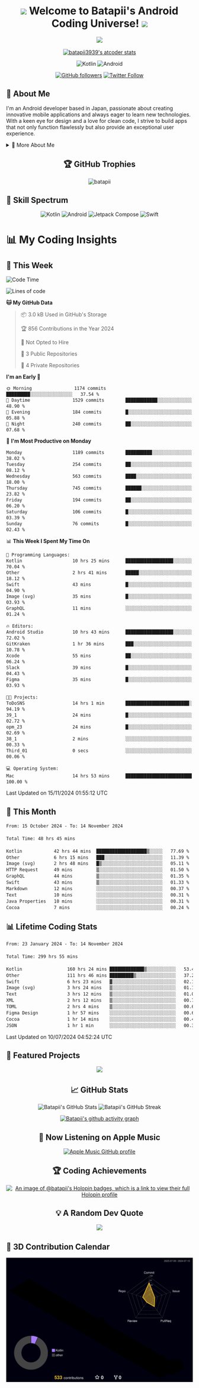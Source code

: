 <h1 align="center">
  <img src="https://media.giphy.com/media/hvRJCLFzcasrR4ia7z/giphy.gif" width="28">
  Welcome to Batapii's Android Coding Universe!
  <img src="https://media.giphy.com/media/hvRJCLFzcasrR4ia7z/giphy.gif" width="28">
</h1>

<p align="center">
  <img src="https://readme-typing-svg.herokuapp.com/?lines=Android+Developer+in+Japan;Always%20learning%20new%20things&font=Fira%20Code&center=true&width=440&height=45&color=f75c7e&vCenter=true&size=22">
</p>

<div align="center">

[![batapii3939's atcoder stats](https://atcoder-readme-stats.vercel.app/stats/batapii3939?theme=dark&show_history=5&width=450)](https://github.com/iwbc-mzk/atcoder-readme-stats)

![Kotlin](https://img.shields.io/badge/Kotlin-★☆☆☆☆☆☆☆☆☆-brightgreen)
![Android](https://img.shields.io/badge/Android-★☆☆☆☆☆☆☆☆☆-brightgreen)

  
[![GitHub followers](https://img.shields.io/github/followers/batapii?style=social)](https://github.com/batapii)
[![Twitter Follow](https://img.shields.io/twitter/follow/batapii?style=social)](https://twitter.com/batapii3939)

</div>

## 🚀 About Me
I'm an Android developer based in Japan, passionate about creating innovative mobile applications and always eager to learn new technologies. With a keen eye for design and a love for clean code, I strive to build apps that not only function flawlessly but also provide an exceptional user experience.

<details>
<summary>🌟 More About Me</summary>

- 🔭 I'm currently working on revolutionizing mobile productivity apps
- 🌱 I'm currently learning Kotlin Multiplatform and Jetpack Compose
- 👯 I'm looking to collaborate on open-source Android projects

</details>

<h2 align="center">🏆 GitHub Trophies</h2>
<p align="center">
  <img src="https://github-profile-trophy.vercel.app/?username=batapii&theme=nord&column=7&no-frame=true&no-bg=true&rank=SECRET,SSS,SS,S,AAA,AA,A,B,C,?" alt="batapii" />
</p>

## 🌈 Skill Spectrum

<div align="center">

![Kotlin](https://img.shields.io/badge/Kotlin-0095D5?style=for-the-badge&logo=kotlin&logoColor=white)
![Android](https://img.shields.io/badge/Android-3DDC84?style=for-the-badge&logo=android&logoColor=white)
![Jetpack Compose](https://img.shields.io/badge/Jetpack%20Compose-4285F4?style=for-the-badge&logo=jetpackcompose&logoColor=white)
![Swift](https://img.shields.io/badge/Swift-FA7343?style=for-the-badge&logo=swift&logoColor=white)

</div>


# 📊 My Coding Insights

## 📅 This Week
<!--START_SECTION:waka-week-->
![Code Time](http://img.shields.io/badge/Code%20Time-299%20hrs%2055%20mins-blue)

![Lines of code](https://img.shields.io/badge/From%20Hello%20World%20I%27ve%20Written-252.3%20thousand%20lines%20of%20code-blue)

**🐱 My GitHub Data** 

> 📦 3.0 kB Used in GitHub's Storage 
 > 
> 🏆 856 Contributions in the Year 2024
 > 
> 🚫 Not Opted to Hire
 > 
> 📜 3 Public Repositories 
 > 
> 🔑 4 Private Repositories 
 > 
**I'm an Early 🐤** 

```text
🌞 Morning                1174 commits        █████████░░░░░░░░░░░░░░░░   37.54 % 
🌆 Daytime                1529 commits        ████████████░░░░░░░░░░░░░   48.90 % 
🌃 Evening                184 commits         █░░░░░░░░░░░░░░░░░░░░░░░░   05.88 % 
🌙 Night                  240 commits         ██░░░░░░░░░░░░░░░░░░░░░░░   07.68 % 
```
📅 **I'm Most Productive on Monday** 

```text
Monday                   1189 commits        ██████████░░░░░░░░░░░░░░░   38.02 % 
Tuesday                  254 commits         ██░░░░░░░░░░░░░░░░░░░░░░░   08.12 % 
Wednesday                563 commits         ████░░░░░░░░░░░░░░░░░░░░░   18.00 % 
Thursday                 745 commits         ██████░░░░░░░░░░░░░░░░░░░   23.82 % 
Friday                   194 commits         ██░░░░░░░░░░░░░░░░░░░░░░░   06.20 % 
Saturday                 106 commits         █░░░░░░░░░░░░░░░░░░░░░░░░   03.39 % 
Sunday                   76 commits          █░░░░░░░░░░░░░░░░░░░░░░░░   02.43 % 
```


📊 **This Week I Spent My Time On** 

```text
💬 Programming Languages: 
Kotlin                   10 hrs 25 mins      ██████████████████░░░░░░░   70.04 % 
Other                    2 hrs 41 mins       █████░░░░░░░░░░░░░░░░░░░░   18.12 % 
Swift                    43 mins             █░░░░░░░░░░░░░░░░░░░░░░░░   04.90 % 
Image (svg)              35 mins             █░░░░░░░░░░░░░░░░░░░░░░░░   03.93 % 
GraphQL                  11 mins             ░░░░░░░░░░░░░░░░░░░░░░░░░   01.24 % 

🔥 Editors: 
Android Studio           10 hrs 43 mins      ██████████████████░░░░░░░   72.02 % 
GitKraken                1 hr 36 mins        ███░░░░░░░░░░░░░░░░░░░░░░   10.78 % 
Xcode                    55 mins             ██░░░░░░░░░░░░░░░░░░░░░░░   06.24 % 
Slack                    39 mins             █░░░░░░░░░░░░░░░░░░░░░░░░   04.43 % 
Figma                    35 mins             █░░░░░░░░░░░░░░░░░░░░░░░░   03.93 % 

🐱‍💻 Projects: 
ToDoSNS                  14 hrs 1 min        ████████████████████████░   94.19 % 
39_1                     24 mins             █░░░░░░░░░░░░░░░░░░░░░░░░   02.72 % 
opm_23                   24 mins             █░░░░░░░░░░░░░░░░░░░░░░░░   02.69 % 
38_1                     2 mins              ░░░░░░░░░░░░░░░░░░░░░░░░░   00.33 % 
Third_01                 0 secs              ░░░░░░░░░░░░░░░░░░░░░░░░░   00.06 % 

💻 Operating System: 
Mac                      14 hrs 53 mins      █████████████████████████   100.00 % 
```


 Last Updated on 15/11/2024 01:55:12 UTC
<!--END_SECTION:waka-week-->

## 📅 This Month
<!--START_SECTION:wakamonth-->

```txt
From: 15 October 2024 - To: 14 November 2024

Total Time: 48 hrs 45 mins

Kotlin            42 hrs 44 mins  ███████████████████▒░░░░░   77.69 %
Other             6 hrs 15 mins   ███░░░░░░░░░░░░░░░░░░░░░░   11.39 %
Image (svg)       2 hrs 48 mins   █▒░░░░░░░░░░░░░░░░░░░░░░░   05.11 %
HTTP Request      49 mins         ▒░░░░░░░░░░░░░░░░░░░░░░░░   01.50 %
GraphQL           44 mins         ▒░░░░░░░░░░░░░░░░░░░░░░░░   01.35 %
Swift             43 mins         ▒░░░░░░░░░░░░░░░░░░░░░░░░   01.33 %
Markdown          12 mins         ░░░░░░░░░░░░░░░░░░░░░░░░░   00.37 %
Text              10 mins         ░░░░░░░░░░░░░░░░░░░░░░░░░   00.31 %
Java Properties   10 mins         ░░░░░░░░░░░░░░░░░░░░░░░░░   00.31 %
Cocoa             7 mins          ░░░░░░░░░░░░░░░░░░░░░░░░░   00.24 %
```

<!--END_SECTION:wakamonth-->

## 📊 Lifetime Coding Stats

<!--START_SECTION:wakaalltime-->

```txt
From: 23 January 2024 - To: 14 November 2024

Total Time: 299 hrs 55 mins

Kotlin                 160 hrs 24 mins █████████████▒░░░░░░░░░░░   53.48 %
Other                  111 hrs 46 mins █████████▒░░░░░░░░░░░░░░░   37.27 %
Swift                  6 hrs 23 mins   ▓░░░░░░░░░░░░░░░░░░░░░░░░   02.13 %
Image (svg)            3 hrs 24 mins   ▒░░░░░░░░░░░░░░░░░░░░░░░░   01.14 %
Text                   3 hrs 12 mins   ▒░░░░░░░░░░░░░░░░░░░░░░░░   01.07 %
XML                    2 hrs 12 mins   ▒░░░░░░░░░░░░░░░░░░░░░░░░   00.73 %
TOML                   2 hrs 4 mins    ▒░░░░░░░░░░░░░░░░░░░░░░░░   00.69 %
Figma Design           1 hr 57 mins    ░░░░░░░░░░░░░░░░░░░░░░░░░   00.65 %
Cocoa                  1 hr 14 mins    ░░░░░░░░░░░░░░░░░░░░░░░░░   00.42 %
JSON                   1 hr 1 min      ░░░░░░░░░░░░░░░░░░░░░░░░░   00.34 %
```

<!--END_SECTION:wakaalltime-->

Last Updated on 10/07/2024 04:52:24 UTC

## 🌟 Featured Projects

<div align="center">
  <a href="https://github.com/batapii/ToDoSNS">
    <img src="https://github-readme-stats.vercel.app/api/pin/?username=batapii&repo=ToDoSNS&theme=radical" />
  </a>

## 📈 GitHub Stats

<div align="center">
  <img src="https://github-readme-stats.vercel.app/api?username=batapii&show_icons=true&theme=radical" alt="Batapii's GitHub Stats" />
  <img src="https://github-readme-streak-stats.herokuapp.com/?user=batapii&theme=radical" alt="Batapii's GitHub Streak" />
  
[![Batapii's github activity graph](https://github-readme-activity-graph.vercel.app/graph?username=batapii&theme=react-dark)](https://github.com/ashutosh00710/github-readme-activity-graph)
</div>

## 🎵 Now Listening on Apple Music

<div align="center">
  
[![Apple Music GitHub profile](https://music-profile.rayriffy.com/theme/dark.svg?uid=001005.6598667d2ffd4a10a4f429edd0ba24c4.1156)](https://github.com/rayriffy/apple-music-github-profile)

</div>


## 🏆 Coding Achievements

<div align="center">

[![An image of @batapii's Holopin badges, which is a link to view their full Holopin profile](https://holopin.me/batapii)](https://holopin.io/@batapii)

</div>

## 💡 A Random Dev Quote

<div align="center">

![](https://quotes-github-readme.vercel.app/api?type=horizontal&theme=radical)

</div>

</div>

## 🚀 3D Contribution Calendar

<div align="center">
  
![](./profile-3d-contrib/profile-night-rainbow.svg)

</div>
